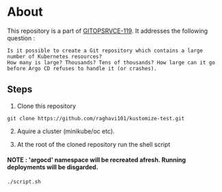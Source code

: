 # About
This repository is a part of [GITOPSRVCE-119](https://issues.redhat.com/browse/GITOPSRVCE-119). It addresses the following question : 

````
Is it possible to create a Git repository which contains a large number of Kubernetes resources?
How many is large? Thousands? Tens of thousands? How large can it go before Argo CD refuses to handle it (or crashes).
````
## Steps
1. Clone this repository 
```
git clone https://github.com/raghavi101/kustomize-test.git
```
2. Aquire a cluster (minikube/oc etc).

4. At the root of the cloned repository run the shell script 
#### NOTE :  'argocd' namespace will be recreated afresh. Running deployments will be disgarded.
 ```
 ./script.sh
```
